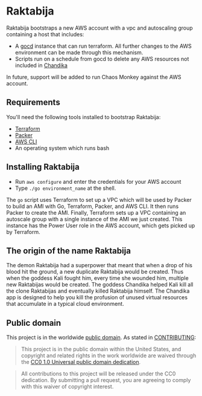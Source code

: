 # Raktabija

Raktabija bootstraps a new AWS account with a vpc and autoscaling group containing a host that includes:

* A [gocd](https://www.go.cd/) instance that can run terraform. All further changes to the AWS environment can be made through this mechanism.
* Scripts run on a schedule from gocd to delete any AWS resources not included in [Chandika](https://github.com/18F/chandika)

In future, support will be added to run Chaos Monkey against the AWS account.

## Requirements

You'll need the following tools installed to bootstrap Raktabija:

* [Terraform](https://www.terraform.io/)
* [Packer](https://www.packer.io/)
* [AWS CLI](https://aws.amazon.com/cli/)
* An operating system which runs bash

## Installing Raktabija

* Run `aws configure` and enter the credentials for your AWS account
* Type `./go environment_name` at the shell.

The `go` script uses Terraform to set up a VPC which will be used by Packer to build an AMI with Go, Terraform, Packer, and AWS CLI. It then runs Packer to create the AMI. Finally, Terraform sets up a VPC containing an autoscale group with a single instance of the AMI we just created. This instance has the Power User role in the AWS account, which gets picked up by Terraform.

## The origin of the name Raktabija

The demon Raktabija had a superpower that meant that when a drop of his blood hit the ground, a new duplicate Raktabija would be created. Thus when the goddess Kali fought him, every time she wounded him, multiple new Raktabijas would be created. The goddess Chandika helped Kali kill all the clone Raktabijas and eventually killed Raktabija himself. The Chandika app is designed to help you kill the profusion of unused virtual resources that accumulate in a typical cloud environment.

## Public domain

This project is in the worldwide [public domain](LICENSE.md). As stated in [CONTRIBUTING](CONTRIBUTING.md):

> This project is in the public domain within the United States, and copyright and related rights in the work worldwide are waived through the [CC0 1.0 Universal public domain dedication](https://creativecommons.org/publicdomain/zero/1.0/).

> All contributions to this project will be released under the CC0 dedication. By submitting a pull request, you are agreeing to comply with this waiver of copyright interest.
